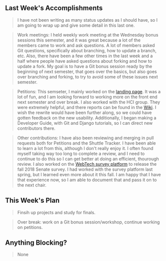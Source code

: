 ## Last Week's Accomplishments

> I have not been writing as many status updates as I should have, so I am going to wrap up and give some detail in this last one. 

> Work meetings: I held weekly work meeting at the Wednesday bonus sessions this semester, and it was great because a lot of the members came to work and ask questions. A lot of members asked Git questions, specifically about branching, how to update a branch, etc. Also, there have been a few other times in the last week and a half where people have asked questions about forking and how to update a fork. My goal is to have a Git bonus session ready by the beginning of next semester, that goes over the basics, but also goes over branching and forking, to try to avoid some of these issues next semester.

> Petitions: This semseter, I mainly worked on the [landing page](https://github.com/wtg/petitions-rewrite/tree/landing-page). It was a lot of fun, and I am looking forward to working more on the front end next semester and over break. I also worked with the HCI group. They were extremely helpful, and there reports can be found in the [Wiki](https://github.com/wtg/petitions-rewrite/wiki). I wish the rewrite would have been further along, so we could have gotten feedback on the new usability. Additionally, I began making a Developer Guide, with Git and Django tutorials, so I can direct new contributors there.

> Other contributions: I have also been reviewing and merging in pull requests both for Petitions and the Shuttle Tracker. I have been able to learn a lot from this, although I don't really enjoy it. I often found myself taking way too long to complete a review, and I need to continue to do this so I can get better at doing an efficient, thourough review. I also worked on the [WebTech survey platform](https://github.com/wtg/senate-survey) to release the fall 2018 Senate survey. I had worked with the survey platform last spring, but I learned even more about it this fall. I am happy that I have that experience now, so I am able to document that and pass it on to the next chair.

## This Week's Plan

> Finsih up projects and study for finals.

> Over break: work on a Git bonus session/workshop, continue working on petitions.

## Anything Blocking?

> None